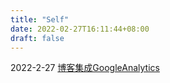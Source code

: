```yaml
---
title: "Self"
date: 2022-02-27T16:11:44+08:00
draft: false
---
```

2022-2-27 [博客集成GoogleAnalytics](https://confident-boyd-78cf99.netlify.app/self/blog/blog-GoogleAnalytics/)

